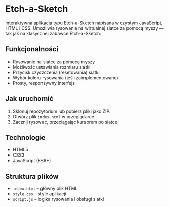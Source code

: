 # Etch-a-Sketch

Interaktywna aplikacja typu Etch-a-Sketch napisana w czystym JavaScript, HTML i CSS. Umożliwia rysowanie na wirtualnej siatce za pomocą myszy — tak jak na klasycznej zabawce Etch-a-Sketch.


## Funkcjonalności

- Rysowanie na siatce za pomocą myszy
- Możliwość ustawiania rozmiaru siatki
- Przycisk czyszczenia (resetowania) siatki
- Wybór koloru rysowania (jeśli zaimplementowane)
- Prosty, responsywny interfejs

## Jak uruchomić

1. Sklonuj repozytorium lub pobierz pliki jako ZIP.
2. Otwórz plik `index.html` w przeglądarce.
3. Zacznij rysować, przeciągając kursorem po siatce

## Technologie

- HTML5
- CSS3
- JavaScript (ES6+)

## Struktura plików

- `index.html` – główny plik HTML
- `style.css` – style aplikacji
- `script.js` – logika rysowania i obsługi siatki



